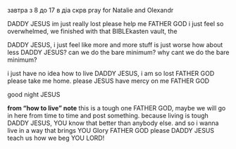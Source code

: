 завтра з 8 до 17 в діа скрв
pray for Natalie and Olexandr

DADDY JESUS im just really lost please help me FATHER GOD
i just feel so overwhelmed, we finished with that BIBLEkasten vault, the 

DADDY JESUS, i just feel like more and more stuff is just worse
how about less DADDY JESUS?
can we do the bare minimum?
why cant we do the bare minimum?

i just have no idea how to live DADDY JESUS, i am so lost FATHER GOD please take me home. please JESUS have mercy on me FATHER GOD

good night JESUS

**from “how to live” note**
this is a tough one FATHER GOD, 
maybe we will go in here from time to time and post something. 
because living is tough DADDY JESUS, YOU know that better than anybody else. 
and so i wanna live in a way that brings YOU Glory FATHER GOD 
please DADDY JESUS teach us how we beg YOU LORD!